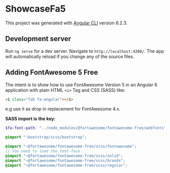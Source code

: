# ShowcaseFa5

This project was generated with [Angular CLI](https://github.com/angular/angular-cli) version 6.2.3.

## Development server

Run `ng serve` for a dev server. Navigate to `http://localhost:4200/`. The app will automatically reload if you change any of the source files.

## Adding FontAwesome 5 Free

The intent is to show how to use FontAwesome Version 5 in an Angular 6 application with plain HTML ```<i>``` Tag and CSS (SASS) like: 
```html
<i class="fab fa-angular"></i>
``` 
e.g use it as drop in replacement for FontAwesome 4.x.


__SASS import is the key:__

```scss
$fa-font-path: "../node_modules/@fortawesome/fontawesome-free/webfonts";

@import "~bootstrap/scss/bootstrap";

@import "~@fortawesome/fontawesome-free/scss/fontawesome";
// You need to load the font-face
@import "~@fortawesome/fontawesome-free/scss/solid";
@import "~@fortawesome/fontawesome-free/scss/brands";
@import "~@fortawesome/fontawesome-free/scss/regular";

```

